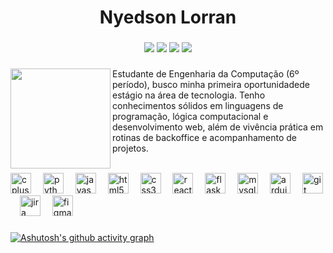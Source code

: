 <h1 align="center">Nyedson Lorran</h1>

###

<div align="center"> 
<a href="https://www.linkedin.com/in/nyedsonlorran/" target="_blank"><img src="https://img.shields.io/badge/-LinkedIn-616161?style=for-the-badge&logo=linkedin&logoColor=white" target="_blank"></a>
<a href="mailto:nyedsonlorranoficial@gmail.com"><img src="https://img.shields.io/badge/-Gmail-616161?style=for-the-badge&logo=gmail&logoColor=white" target="_blank"></a>
<a href="https://instagram.com/nyedsonlorran" target="_blank"><img src="https://img.shields.io/badge/-Instagram-616161?style=for-the-badge&logo=instagram&logoColor=white"></a>
<a href="https://open.spotify.com/user/6n7cn18l2trc0t63r60lh39f0" target="_blank"><img src="https://img.shields.io/badge/Spotify-616161?&style=for-the-badge&logo=spotify&logoColor=white" target="_blank"></a>
</div>

###

<img align="left" height="160" src="https://github.com/user-attachments/assets/af4f0f49-416f-4e6d-a2bc-28fc2b7c019d"  />

###

<div align="right"  height="200" >
<p align="left"> Estudante de Engenharia da Computação (6º período), busco minha primeira oportunidadede estágio na área de tecnologia. Tenho conhecimentos sólidos em linguagens de programação, lógica computacional e desenvolvimento web, além de vivência prática em rotinas de backoffice e acompanhamento de projetos. <br> </p>
</div>

<br>

<div align="left">
  <img src="https://cdn.jsdelivr.net/gh/devicons/devicon/icons/cplusplus/cplusplus-plain.svg" height="33" alt="cplusplus logo" />
  <img width="11" />
  <img src="https://cdn.jsdelivr.net/gh/devicons/devicon/icons/python/python-plain.svg" height="33" alt="python logo" />
  <img width="11" />
  <img src="https://cdn.jsdelivr.net/gh/devicons/devicon/icons/javascript/javascript-plain.svg" height="33" alt="javascript logo" />
  <img width="11" />
  <img src="https://cdn.jsdelivr.net/gh/devicons/devicon/icons/html5/html5-plain.svg" height="33" alt="html5 logo" />
  <img width="11" />
  <img src="https://cdn.jsdelivr.net/gh/devicons/devicon/icons/css3/css3-plain.svg" height="33" alt="css3 logo" />
  <img width="11" />
  <img src="https://cdn.jsdelivr.net/gh/devicons/devicon/icons/react/react-original.svg" height="33" alt="react logo" />
  <img width="11" />
  <img src="https://cdn.jsdelivr.net/gh/devicons/devicon/icons/flask/flask-original.svg" height="33" alt="flask logo" />
  <img width="11" />
  <img src="https://cdn.jsdelivr.net/gh/devicons/devicon/icons/mysql/mysql-original.svg" height="33" alt="mysql logo" />
  <img width="11" />
  <img src="https://cdn.jsdelivr.net/gh/devicons/devicon/icons/arduino/arduino-original.svg" height="33" alt="arduino logo" />
  <img width="11" />
  <img src="https://cdn.jsdelivr.net/gh/devicons/devicon/icons/git/git-plain.svg" height="33" alt="git logo" />
  <img width="11" />
  <img src="https://cdn.jsdelivr.net/gh/devicons/devicon/icons/jira/jira-original.svg" height="33" alt="jira logo" />
  <img width="11" />
  <img src="https://cdn.jsdelivr.net/gh/devicons/devicon/icons/figma/figma-original.svg" height="33" alt="figma logo" />
</div>

###

[![Ashutosh's github activity graph](https://github-readme-activity-graph.vercel.app/graph?username=nyedsonlorran&bg_color=0d1117&color=ffffffff&line=ffffff&point=616161&area=true&theme=react-dark&hide_border=true)](https://github.com/ashutosh00710/github-readme-activity-graph)


